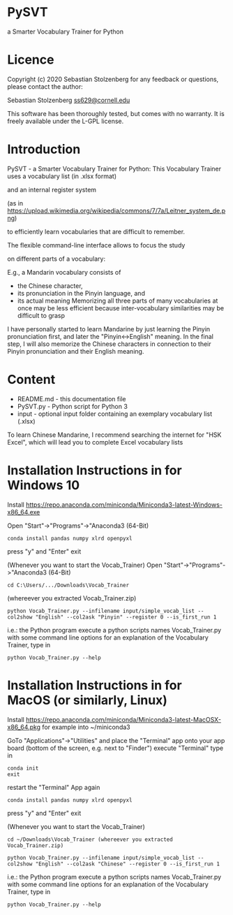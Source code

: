 # PySVT
a Smarter Vocabulary Trainer for Python

# Licence

Copyright (c) 2020 Sebastian Stolzenberg
for any feedback or questions, please contact the author:

Sebastian Stolzenberg <ss629@cornell.edu>

This software has been thoroughly tested, but comes with no warranty.
It is freely available under the L-GPL license.

# Introduction

PySVT - a Smarter Vocabulary Trainer for Python:
This Vocabulary Trainer uses a vocabulary list (in .xlsx format)

and an internal register system

(as in https://upload.wikimedia.org/wikipedia/commons/7/7a/Leitner_system_de.png)

to efficiently learn vocabularies that are difficult to remember.

The flexible command-line interface allows to focus the study

on different parts of a vocabulary:

E.g., a Mandarin vocabulary consists of
- the Chinese character,
- its pronunciation in the Pinyin language, and
- its actual meaning
Memorizing all three parts of many vocabularies at once may be less efficient
because inter-vocabulary similarities may be difficult to grasp

I have personally started to learn Mandarine by just learning the Pinyin
pronunciation first, and later the "Pinyin<->English" meaning.
In the final step, I will also memorize the Chinese characters
in connection to their Pinyin pronunciation and their English meaning.

# Content
- README.md   - this documentation file
- PySVT.py    - Python script for Python 3
- input       - optional input folder containing an exemplary vocabulary list (.xlsx)

To learn Chinese Mandarine, I recommend searching the internet for "HSK Excel", which will lead you to complete Excel vocabulary lists

# Installation Instructions in for Windows 10
Install https://repo.anaconda.com/miniconda/Miniconda3-latest-Windows-x86_64.exe

Open "Start"->"Programs"->"Anaconda3 (64-Bit)

```conda install pandas numpy xlrd openpyxl```

press "y" and "Enter"
exit

(Whenever you want to start the Vocab_Trainer)
Open "Start"->"Programs"->"Anaconda3 (64-Bit)

```cd C:\Users/.../Downloads\Vocab_Trainer```

(whereever you extracted Vocab_Trainer.zip)

```python Vocab_Trainer.py --infilename input/simple_vocab_list --col2show "English" --col2ask "Pinyin" --register 0 --is_first_run 1```

i.e.:
the Python program execute a python scripts names Vocab_Trainer.py with some command line options
for an explanation of the Vocabulary Trainer, type in

```python Vocab_Trainer.py --help```

# Installation Instructions in for MacOS (or similarly, Linux)
Install https://repo.anaconda.com/miniconda/Miniconda3-latest-MacOSX-x86_64.pkg
for example into ~/miniconda3

GoTo "Applications"->"Utilities"
and place the "Terminal" app onto your app board (bottom of the screen, e.g. next to "Finder")
execute "Terminal" type in

```cd ~/miniconda3
conda init
exit
```

restart the "Terminal" App again

```conda install pandas numpy xlrd openpyxl```

press "y" and "Enter"
exit

(Whenever you want to start the Vocab_Trainer)

```cd ~/Downloads\Vocab_Trainer (whereever you extracted Vocab_Trainer.zip)```

```python Vocab_Trainer.py --infilename input/simple_vocab_list --col2show "English" --col2ask "Chinese" --register 0 --is_first_run 1```

i.e.:
the Python program execute a python scripts names Vocab_Trainer.py with some command line options
for an explanation of the Vocabulary Trainer, type in

```python Vocab_Trainer.py --help```
